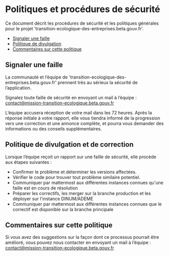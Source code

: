 # Politiques et procédures de sécurité

Ce document décrit les procédures de sécurité et les politiques générales pour le projet 'transition-ecologique-des-entreprises.beta.gouv.fr'.

- [Signaler une faille](#signaler-une-faille)
- [Politique de divulgation](#politique-de-divulgation-et-de-correction)
- [Commentaires sur cette politique](#commentaires-sur-cette-politique)

## Signaler une faille

La communauté et l’équipe de 'transition-ecologique-des-entreprises.beta.gouv.fr' prennent très au sérieux la sécurité de l’application.

Signalez toute faille de sécurité en envoyant un mail à l’équipe : contact@mission-transition-ecologique.beta.gouv.fr

L’équipe accusera réception de votre mail dans les 72 heures. Après la réponse initiale à votre rapport, elle vous tiendra informé de la progression vers une correction et une annonce complète, et pourra vous demander des informations ou des conseils supplémentaires.

## Politique de divulgation et de correction

Lorsque l’équipe reçoit un rapport sur une faille de sécurité, elle procède aux étapes suivantes :

- Confirmer le problème et déterminer les versions affectées.
- Vérifier le code pour trouver tout problème similaire potentiel.
- Communiquer par mattermost aux différentes instances connues qu'une faille est en cours de résolution
- Préparer les correctifs, les merger sur la branche production et les déployer sur l'instance DINUM/ADEME
- Communiquer par mattermost aux différentes instances connues que le correctif est disponible sur la branche principale

## Commentaires sur cette politique

Si vous avez des suggestions sur la façon dont ce processus pourrait être amélioré, vous pouvez nous contacter en envoyant un mail à l’équipe : contact@mission-transition-ecologique.beta.gouv.fr

